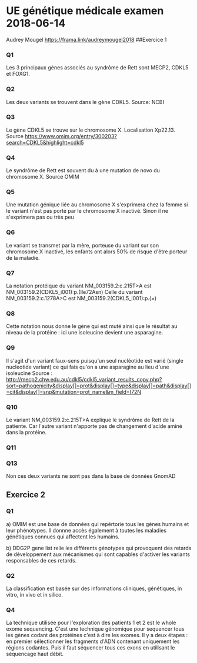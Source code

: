 # UE génétique médicale examen 2018-06-14
Audrey Mougel
https://frama.link/audreymougel2018
##Exercice 1
### Q1
Les 3 principaux gènes associés au syndrôme de Rett sont MECP2, CDKL5 et FOXG1.
### Q2
Les deux variants se trouvent dans le gène CDKL5. Source: NCBI
### Q3
Le gène CDKL5 se trouve sur le chromosome X. Localisation Xp22.13. Source https://www.omim.org/entry/300203?search=CDKL5&highlight=cdkl5
### Q4
Le syndrôme de Rett est souvent du à une mutation de novo du chromosome X. Source OMIM
### Q5
Une mutation génique liée au chromosome X s'exprimera chez la femme si le variant n'est pas porté par le chromosome X inactivé.
Sinon il ne s'exprimera pas ou très peu

### Q6
Le variant se transmet par la mère, porteuse du variant sur son chromosome X inactivé, les enfants ont alors 50% de risque d'être porteur de la maladie.

### Q7
La notation protéique du variant NM_003159.2:c.215T>A est NM_003159.2(CDKL5_i001):p.(Ile72Asn)
Celle du variant NM_003159.2:c.1278A>C est NM_003159.2(CDKL5_i001):p.(=)

### Q8
Cette notation nous donne le gène qui est muté ainsi que le résultat au niveau de la protéine : ici une isoleucine devient une asparagine.

### Q9 
Il s'agit d'un variant faux-sens puisqu'un seul nucléotide est varié (single nucleotide variant) ce qui fais qu'on a une asparagine au lieu d'une isoleucine
Source : http://mecp2.chw.edu.au/cdkl5/cdkl5_variant_results_copy.php?sort=pathogenicity&display[]=prot&display[]=type&display[]=path&display[]=cit&display[]=snp&mutation=prot_name&m_field=I72N

### Q10
Le variant NM_003159.2:c.215T>A explique le syndrôme de Rett de la patiente. Car l'autre variant n'apporte pas de changement d'acide aminé dans la protéine.

### Q11


### Q13
Non ces deux variants ne sont pas dans la base de données GnomAD

## Exercice 2
### Q1
a) OMIM est une base de données qui repértorie tous les gènes humains et leur phénotypes. Il donnne accès également à toutes les maladies génétiques connues qui affectent les humains.

b) DDG2P gene list relie les différents génotypes qui provoquent des retards de développement aux mécanismes qui sont capables d'activer les variants responsables de ces retards.

### Q2
La classification est basée sur des informations cliniques, génétiques, in vitro, in vivo et in silico.

### Q4
La technique utilisée pour l'exploration des patients 1 et 2 est le whole exome sequencing. C'est une technique génomique pour sequencer tous les gènes codant des protéines c'est à dire les exomes. Il y a deux étapes : en premier sélectionner les fragments d'ADN contenant uniquement les régions codantes. Puis il faut séquencer tous ces exons en utilisant le séquencage haut débit. 
